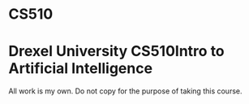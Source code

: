 # CS510
Drexel University CS510Intro to Artificial Intelligence
=======================
All work is my own. Do not copy for the purpose of taking this course.
